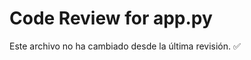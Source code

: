 <!-- hash:5293eda125d88dbdc9b6c8a7a7bf8b1351eafd75870b6603b44085a9354187d9 -->
# Code Review for app.py

Este archivo no ha cambiado desde la última revisión. ✅
